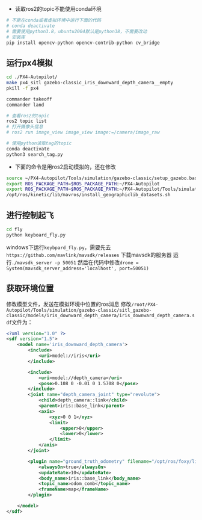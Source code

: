 - 读取ros2的topic不能使用conda环境

```bash
# 不能在conda或者虚拟环境中运行下面的代码
# conda deactivate
# 需要使用python3.8，ubuntu2004默认是python38，不需要改动
# 安装库
pip install opencv-python opencv-contrib-python cv_bridge
```

## 运行px4模拟

```bash
cd ./PX4-Autopilot/
make px4_sitl gazebo-classic_iris_downward_depth_camera__empty
pkill -f px4

commander takeoff
commander land

# 查看ros2的topic
ros2 topic list
# 打开摄像头信息
# ros2 run image_view image_view image:=/camera/image_raw

# 使用python读取tag的topic
conda deactivate
python3 search_tag.py
```

- 下面的命令是用ros2启动模拟的，还在修改

```bash
source ~/PX4-Autopilot/Tools/simulation/gazebo-classic/setup_gazebo.bash ~/PX4-Autopilot ~/PX4-Autopilot/build/px4_sitl_default
export ROS_PACKAGE_PATH=$ROS_PACKAGE_PATH:~/PX4-Autopilot
export ROS_PACKAGE_PATH=$ROS_PACKAGE_PATH:~/PX4-Autopilot/Tools/simulation/gazebo-classic/sitl_gazebo-classic
/opt/ros/kinetic/lib/mavros/install_geographiclib_datasets.sh
```

## 进行控制起飞

```bash
cd fly
python keyboard_fly.py
```

windows下运行`keybpard_fly.py`，需要先去`https://github.com/mavlink/mavsdk/releases` 下载mavsdk的服务器
运行`./mavsdk_server -p 50051`
然后在代码中修改`drone = System(mavsdk_server_address='localhost', port=50051)`

## 获取环境位置

修改模型文件，发送在模拟环境中位置的ros消息
修改`/root/PX4-Autopilot/Tools/simulation/gazebo-classic/sitl_gazebo-classic/models/iris_downward_depth_camera/iris_downward_depth_camera.sdf`文件为：

```xml
<?xml version="1.0" ?>
<sdf version="1.5">
    <model name='iris_downward_depth_camera'>
        <include>
            <uri>model://iris</uri>
        </include>

        <include>
            <uri>model://depth_camera</uri>
            <pose>0.108 0 -0.01 0 1.5708 0</pose>
        </include>
        <joint name="depth_camera_joint" type="revolute">
            <child>depth_camera::link</child>
            <parent>iris::base_link</parent>
            <axis>
                <xyz>0 0 1</xyz>
                <limit>
                    <upper>0</upper>
                    <lower>0</lower>
                </limit>
            </axis>
        </joint>

        <plugin name="ground_truth_odometry" filename="/opt/ros/foxy/lib/libgazebo_ros_p3d.so">
            <alwaysOn>true</alwaysOn>
            <updateRate>10</updateRate>
            <body_name>iris::base_link</body_name>
            <topic_name>odom_comb</topic_name>
            <frameName>map</frameName>
        </plugin>

    </model>
</sdf>
```

